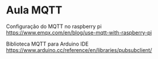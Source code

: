 # Aula MQTT

Configuração do MQTT no raspberry pi
https://www.emqx.com/en/blog/use-mqtt-with-raspberry-pi

Biblioteca MQTT para Arduino IDE
https://www.arduino.cc/reference/en/libraries/pubsubclient/

